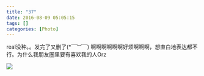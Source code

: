 ```yaml
---
title: "37"
date: 2016-08-09 05:05:15
tags: []
categories: [Photo]
---
```


<p>real没种。。发完了又删了(*￣︶￣)&nbsp;啊啊啊啊啊啊好烦啊啊啊，想直白地表达都不行。为什么我朋友圈里要有喜欢我的人Orz</p>

![](https://imglf0.nosdn.127.net/img/a0Q0UWZOckZvaXNWZ2x6cEpSbUNvUXBMdzhSM1djZGNaYWFBbXpjRnM2KzJaY1VQK2EzVWJBPT0.jpg)